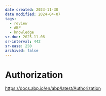 ```yaml
---
date created: 2023-11-30
date modified: 2024-04-07
tags:
  - review
  - ABP
  - knowledge
sr-due: 2025-11-06
sr-interval: 442
sr-ease: 250
archived: false
---
```

# Authorization 

https://docs.abp.io/en/abp/latest/Authorization
